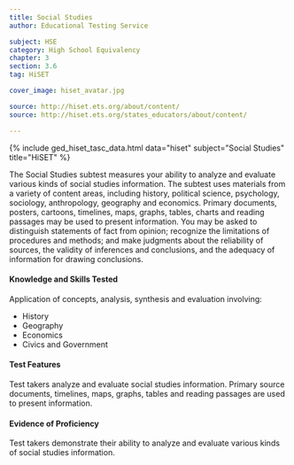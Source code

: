 ```yaml
---
title: Social Studies
author: Educational Testing Service

subject: HSE
category: High School Equivalency
chapter: 3
section: 3.6
tag: HiSET

cover_image: hiset_avatar.jpg

source: http://hiset.ets.org/about/content/
source: http://hiset.ets.org/states_educators/about/content/

---
```

{% include ged_hiset_tasc_data.html data="hiset" subject="Social Studies" title="HiSET" %}

The Social Studies subtest measures your ability to analyze and evaluate various kinds of social studies information. The subtest uses materials from a variety of content areas, including history, political science, psychology, sociology, anthropology, geography and economics. Primary documents, posters, cartoons, timelines, maps, graphs, tables, charts and reading passages may be used to present information. You may be asked to distinguish statements of fact from opinion; recognize the limitations of procedures and methods; and make judgments about the reliability of sources, the validity of inferences and conclusions, and the adequacy of information for drawing conclusions.

#### Knowledge and Skills Tested

Application of concepts, analysis, synthesis and evaluation involving:

  * History
  * Geography
  * Economics
  * Civics and Government

#### Test Features

Test takers analyze and evaluate social studies information. Primary source documents, timelines, maps, graphs, tables and reading passages are used to present information.

#### Evidence of Proficiency

Test takers demonstrate their ability to analyze and evaluate various kinds of social studies information.
